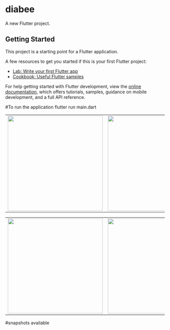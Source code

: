 # diabee


A new Flutter project.

## Getting Started

This project is a starting point for a Flutter application.

A few resources to get you started if this is your first Flutter project:




- [Lab: Write your first Flutter app](https://docs.flutter.dev/get-started/codelab)
- [Cookbook: Useful Flutter samples](https://docs.flutter.dev/cookbook)

For help getting started with Flutter development, view the
[online documentation](https://docs.flutter.dev/), which offers tutorials,
samples, guidance on mobile development, and a full API reference.

#To run the application
flutter run main.dart

<table>
  <tr>
    <td><img src="https://github.com/user-attachments/assets/01c522cf-69dd-461b-86c6-7fa348819eba" width="300" /></td>
    <td><img src="https://github.com/user-attachments/assets/c0e7309e-025c-40cf-bbfc-0c9277d815a6" width="300" /></td>
     <td><img src="https://github.com/user-attachments/assets/2b7b9462-8ba7-46a0-8bcc-28cf57dcd244" width="300" /></td>
   

  </tr>
</table>

<table>
  <tr>
    <td><img src="https://github.com/user-attachments/assets/eec0c56c-e7fa-4895-a16b-7bde371b89fd" width="300" /></td>
    <td><img src="https://github.com/user-attachments/assets/bd241517-714b-4ac3-8b18-cf864657324f" width="300" /></td>
   

  </tr>
</table>





#snapshots available


